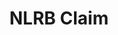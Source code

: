 ---
title: NLRB Claim
layout: process
exit: https://apps.nlrb.gov/eservice/efileterm.aspx
header: File a Claim with NLRB

before-you-file-markup: "<p>If you have questions before filing a charge or petition, you can call us at 1-866-667-NLRB or reach out to your nearest <a href='https://www.nlrb.gov/who-we-are/regional-offices'>Regional Office</a>.</p>"

steps:
  - { text: "Fill out the form by hitting file now below or contact your regional office within 6 months of the perceived offense.", img: "assets/img/icons/steps/Pencil_Icon.png" }
  - { text: "Your charge will be investigated by the regional office.  The average time is 7-12 weeks.", img: "assets/img/icons/steps/LegalForm_Icon.png" }
  - { text: "If the charge has merit, we will try to facilitate a settlement.", img: "assets/img/icons/steps/Check_Icon.png" }
  - { text: "If there is no settlement, a complaint will be issued to be heard by an Administrative Law Judge.  The NLRB will represent the charging party.", img: "assets/img/icons/steps/Gavel_Icon.png" }

here-to-help:
  - All services are free and confidential, whether you are documented or not.
  - Please remember that your employer cannot terminate you or in any other manner discriminate against you for filing a complaint with NLRB.

worker-profile:
  - { description: "These workers went through something similar and stopped retaliation against unionized workers.", img: "assets/img/workers/ElSuper_Thumb.jpg", cta: "Read Their Story", id: "elsuper"}
  
---
